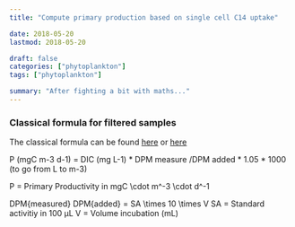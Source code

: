 ```yaml
---
title: "Compute primary production based on single cell C14 uptake"

date: 2018-05-20
lastmod: 2018-05-20

draft: false
categories: ["phytoplankton"]
tags: ["phytoplankton"]

summary: "After fighting a bit with maths..."
---
```


### Classical formula for filtered samples

The classical formula can be found [here](http://hahana.soest.hawaii.edu/hot/protocols/chap14.html) or [here](http://www.montana.edu/priscu/documents/LTER-methods-web-page/Method_Manual_AC_22_Feb_2017.pdf)

P (mgC m-3 d-1) = DIC (mg L-1) * DPM measure /DPM added * 1.05 * 1000 (to go from L to m-3)

P = Primary Productivity in mgC \cdot m^-3 \cdot d^-1

DPM\{measured} 
DPM\{added} = SA \times 10 \times  V
SA = Standard activitiy in 100 µL
V = Volume incubation (mL)
